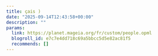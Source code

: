```yaml
---
title: çais )
date: "2025-09-14T12:43:58+00:00"
description: ""
params:
  link: https://planet.mageia.org/fr/custom/people.opml
  blogroll_id: e7c7e4dd718c69a5bbcc5d5e82ac81f5
  recommends: []
---
```

